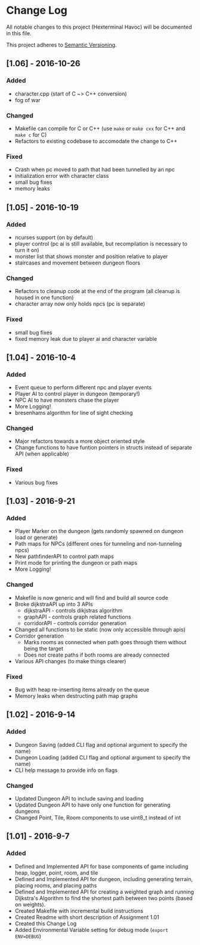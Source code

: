 # Change Log
All notable changes to this project (Hexterminal Havoc) will be documented in
this file.

This project adheres to [Semantic Versioning](http://semver.org/).

## [1.06] - 2016-10-26

### Added
- character.cpp (start of C ~> C++ conversion)
- fog of war 

### Changed
- Makefile can compile for C or C++ (use `make` or `make cxx` for C++ and `make c` for C)
- Refactors to existing codebase to accomodate the change to C++

### Fixed
- Crash when pc moved to path that had been tunnelled by an npc
- initialization error with character class
- small bug fixes
- memory leaks

## [1.05] - 2016-10-19

### Added
- ncurses support (on by default)
- player control (pc ai is still available, but recompilation is necessary to turn it on)
- monster list that shows monster and position relative to player
- staircases and movement between dungeon floors

### Changed
- Refactors to cleanup code at the end of the program (all cleanup is housed in one function)
- character array now only holds npcs (pc is separate)

### Fixed
- small bug fixes
- fixed memory leak due to player ai and character variable

## [1.04] - 2016-10-4

### Added
- Event queue to perform different npc and player events
- Player AI to control player in dungeon (temporary!)
- NPC AI to have monsters chase the player
- More Logging!
- bresenhams algorithm for line of sight checking

### Changed
- Major refactors towards a more object oriented style
- Change functions to have funtion pointers in structs instead of separate API (when applicable)

### Fixed
- Various bug fixes

## [1.03] - 2016-9-21

### Added
- Player Marker on the dungeon (gets randomly spawned on dungeon load or generate)
- Path maps for NPCs (different ones for tunneling and non-tunneling npcs)
- New pathfinderAPI to control path maps
- Print mode for printing the dungeon or path maps
- More Logging!

### Changed
- Makefile is now generic and will find and build all source code
- Broke dijkstraAPI up into 3 APIs
    - dijkstraAPI - controls dikjstras algorithm
    - graphAPI - controls graph related functions
    - corridorAPI - controls corridor generation
- Changed all functions to be static (now only accessible through apis)
- Corridor generation
    - Marks rooms as connected when path goes through them without being the target
    - Does not create paths if both rooms are already connected
- Various API changes (to make things clearer)

### Fixed
- Bug with heap re-inserting items already on the queue
- Memory leaks when destructing path map graphs

## [1.02] - 2016-9-14

### Added
- Dungeon Saving (added CLI flag and optional argument to specify the name)
- Dungeon Loading (added CLI flag and optional argument to specify the name)
- CLI help message to provide info on flags

### Changed
- Updated Dungeon API to include saving and loading
- Updated Dungeon API to have only one function for generating dungeons
- Changed Point, Tile, Room components to use uint8_t instead of int

## [1.01] - 2016-9-7

### Added
- Defined and Implemented API for base components of game including heap, logger, point, room, and tile
- Defined and Implemented API for dungeon, including generating terrain, placing rooms, and placing paths
- Defined and Implemented API for creating a weighted graph and running Dijkstra's Algorithm to find the shortest path between two points (based on weights).
- Created Makefile with incremental build instructions
- Created Readme with short description of Assignment 1.01
- Created this Change Log
- Added Environmental Variable setting for debug mode (`export ENV=DEBUG`)

